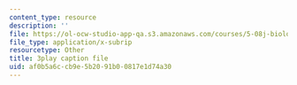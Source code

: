 ```yaml
---
content_type: resource
description: ''
file: https://ol-ocw-studio-app-qa.s3.amazonaws.com/courses/5-08j-biological-chemistry-ii-spring-2016/af0b5a6ccb9e5b2091b00817e1d74a30_3cwTBMI346I.vtt
file_type: application/x-subrip
resourcetype: Other
title: 3play caption file
uid: af0b5a6c-cb9e-5b20-91b0-0817e1d74a30
---
```

